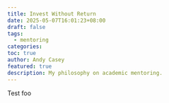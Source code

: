 ```yaml
---
title: Invest Without Return
date: 2025-05-07T16:01:23+08:00
draft: false
tags:
  - mentoring
categories: 
toc: true
author: Andy Casey
featured: true
description: My philosophy on academic mentoring.
---
```

Test
foo
